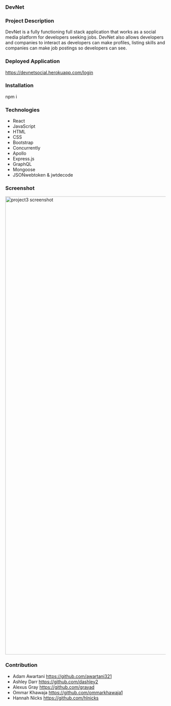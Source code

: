 ### DevNet

### Project Description

DevNet is a fully functioning full stack application that works as a social media platform for developers seeking jobs. DevNet also allows developers and companies to interact as developers can make profiles, listing skills and companies can make job postings so developers can see.

### Deployed Application
https://devnetsocial.herokuapp.com/login

### Installation

npm i

### Technologies

- React
- JavaScript
- HTML
- CSS
- Bootstrap
- Concurrently
- Apollo
- Express.js
- GraphQL
- Mongoose
- JSONwebtoken & jwtdecode

### Screenshot

<img width="1440" alt="project3 screenshot" src="https://user-images.githubusercontent.com/103685355/191875352-61e5ec87-8bd2-4fea-b5de-63c43987dca6.png">

### Contribution

- Adam Awartani https://github.com/awartani321
- Ashley Darr https://github.com/dashley2
- Alexus Gray https://github.com/grayad
- Ommar Khawaja https://github.com/ommarkhawaja1
- Hannah Nicks https://github.com/hlnicks
